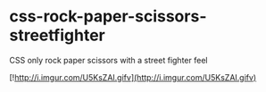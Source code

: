 # css-rock-paper-scissors-streetfighter
CSS only rock paper scissors with a street fighter feel


[!http://i.imgur.com/U5KsZAI.gifv](http://i.imgur.com/U5KsZAI.gifv)
